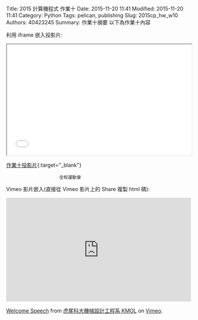 Title: 2015 計算機程式 作業十
Date: 2015-11-20 11:41
Modified: 2015-11-20 11:41
Category: Python
Tags: pelican, publishing
Slug: 2015cp_hw_w10
Authors: 40423245
Summary: 作業十摘要
以下為作業十內容

利用 iframe 嵌入投影片:

<iframe src="40423245_cp_w10.html" width="500" height="300"></iframe>

[作業十投影片](40423245_cp_w10.html){:target="_blank"}

                        全校運動會

Vimeo 影片嵌入(直接從 Vimeo 影片上的 Share 複製 html 碼):

<iframe src="https://player.vimeo.com/video/137724068" width="500" height="281" frameborder="0" webkitallowfullscreen mozallowfullscreen allowfullscreen></iframe> <p><a href="https://vimeo.com/137724068">Welcome Speech</a> from <a href="https://vimeo.com/user24079973">虎尾科大機械設計工程系 KMOL</a> on <a href="https://vimeo.com">Vimeo</a>.</p>
